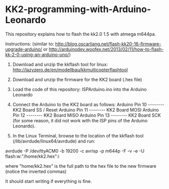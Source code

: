 # KK2-programming-with-Arduino-Leonardo

This repository explains how to flash the kk2.0 1.5 with atmega m644pa.

Instructions: 
(similar to: http://blog.oscarliang.net/flash-kk20-16-firmware-upgrade-arduino/ or http://arduinodev.woofex.net/2013/02/11/how-to-flash-kk-2-0-using-an-arduino-uno/)

1. Download and unzip the kkflash tool for linux:
http://lazyzero.de/en/modellbau/kkmulticopterflashtool

2. Download and unzip the firmware for the KK2 board (.hex file)

3. Load the code of this repository: ISPArduino.ino into the Arduino Leonardo

4. Connect the Arduino to the KK2 board as follows:
Arduino Pin 10 -------- KK2 Board SS / Reset
Arduino Pin 11 -------- KK2 Board MOSI
Arduino Pin 12 -------- KK2 Board MISO
Arduino Pin 13 -------- KK2 Board SCK
(for some reason, it did not work with the ISP pins of the Arduino Leonardo).

5. In the Linux Terminal, browse to the location of the kkflash tool (/lib/avrdude/linux64/avrdude) and run:

avrdude -P /dev/ttyACM0 -b 19200 -c avrisp -p m644p -F -v -e -U flash:w:"/home/kk2.hex":i

where "home/kk2.hex" is the full path to the hex file to the new firmware (notice the inverted commas)

It should start writing if everything is fine.





